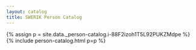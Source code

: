 ```yaml
---
layout: catalog
title: SWERIK Person Catalog
---
```

{% assign p = site.data._person-catalog.i-88F2izoh1T5L92PUKZMdpe %}
{% include person-catalog.html p=p %}

